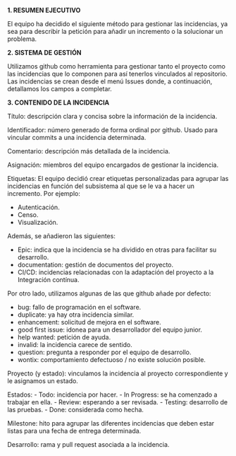 **1. RESUMEN EJECUTIVO**

El equipo ha decidido el siguiente método para gestionar las incidencias, ya sea para describir la petición para añadir un incremento o la solucionar un problema. 

**2. SISTEMA DE GESTIÓN**

Utilizamos github como herramienta para gestionar tanto el proyecto como las incidencias que lo componen para así tenerlos vinculados al repositorio. Las incidencias se crean desde el menú Issues donde, a continuación, detallamos los campos a completar.

**3. CONTENIDO DE LA INCIDENCIA**

Título: descripción clara y concisa sobre la información de la incidencia.

Identificador: número generado de forma ordinal por github. Usado para vincular commits a una incidencia determinada.

Comentario: descripción más detallada de la incidencia. 

Asignación: miembros del equipo encargados de gestionar la incidencia.

Etiquetas: 
El equipo decidió crear etiquetas personalizadas para agrupar las incidencias en función del subsistema al que se le va a hacer un incremento. Por ejemplo:

  - Autenticación.
  - Censo.
  - Visualización.

Además, se añadieron las siguientes:

  - Epic: indica que la incidencia se ha dividido en otras para facilitar su desarrollo.
  - documentation: gestión de documentos del proyecto.
  - CI/CD: incidencias relacionadas con la adaptación del proyecto a la Integración contínua.
  
Por otro lado, utilizamos algunas de las que github añade por defecto:

  - bug: fallo de programación en el software.
  - duplicate: ya hay otra incidencia similar.
  - enhancement: solicitud de mejora en el software.
  - good first issue: idonea para un desarrollador del equipo junior.
  - help wanted: petición de ayuda.
  - invalid: la incidencia carece de sentido.
  - question: pregunta a responder por el equipo de desarrollo.
  - wontix: comportamiento defectuoso / no existe solución posible.

Proyecto (y estado): vinculamos la incidencia al proyecto correspondiente y le asignamos un estado.
  
  Estados: 
    - Todo: incidencia por hacer.
    - In Progress: se ha comenzado a trabajar en ella.
    - Review: esperando a ser revisada.
    - Testing: desarrollo de las pruebas.
    - Done: considerada como hecha.

Milestone: hito para agrupar las diferentes incidencias que deben estar listas para una fecha de entrega determinada.

Desarrollo: rama y pull request asociada a la incidencia.
